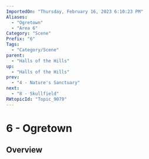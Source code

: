 ```yaml
---
ImportedOn: "Thursday, February 16, 2023 6:10:23 PM"
Aliases:
  - "Ogretown"
  - "Area 6"
Category: "Scene"
Prefix: "6"
Tags:
  - "Category/Scene"
parent:
  - "Halls of the Hills"
up:
  - "Halls of the Hills"
prev:
  - "4 - Nature's Sanctuary"
next:
  - "8 - Skullfield"
RWtopicId: "Topic_9079"
---
```

# 6 - Ogretown
## Overview
